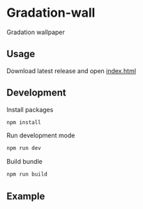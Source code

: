 # Gradation-wall

Gradation wallpaper

## Usage

Download latest release and open [index.html](./index.html)

## Development

Install packages

```bash
npm install
```

Run development mode

```bash
npm run dev
```

Build bundle

```bash
npm run build
```

## Example

